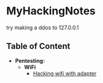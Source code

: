 # MyHackingNotes
try making a ddos to 127.0.0.1


## Table of Content

- **Pentesting:**
  - **WiFi**
    - [Hacking wifi with adapter](pentesting/wifi/hacking_wifi.md)
